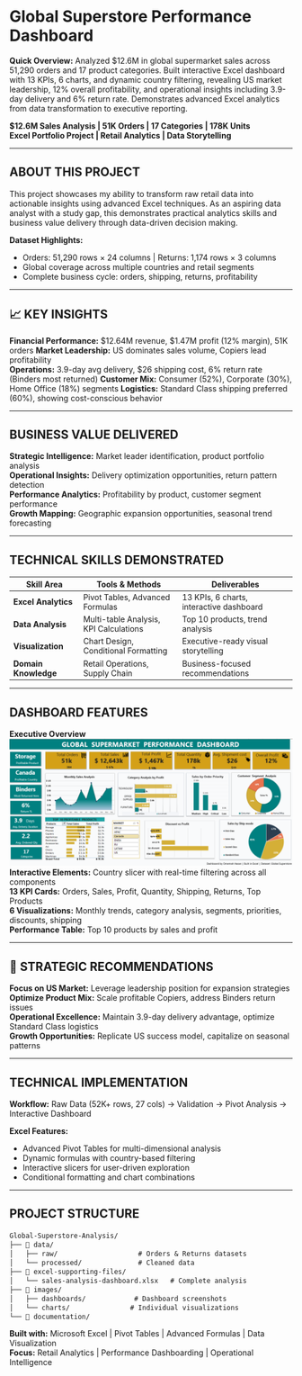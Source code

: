 # Global Superstore Performance Dashboard

**Quick Overview:** Analyzed $12.6M in global supermarket sales across 51,290 orders and 17 product categories. Built interactive Excel dashboard with 13 KPIs, 6 charts, and dynamic country filtering, revealing US market leadership, 12% overall profitability, and operational insights including 3.9-day delivery and 6% return rate. Demonstrates advanced Excel analytics from data transformation to executive reporting.

**$12.6M Sales Analysis | 51K Orders | 17 Categories | 178K Units**  
**Excel Portfolio Project | Retail Analytics | Data Storytelling**

---

## ABOUT THIS PROJECT
This project showcases my ability to transform raw retail data into actionable insights using advanced Excel techniques. As an aspiring data analyst with a study gap, this demonstrates practical analytics skills and business value delivery through data-driven decision making.

**Dataset Highlights:**
- Orders: 51,290 rows × 24 columns | Returns: 1,174 rows × 3 columns
- Global coverage across multiple countries and retail segments  
- Complete business cycle: orders, shipping, returns, profitability

---

## 📈 KEY INSIGHTS

**Financial Performance:** $12.64M revenue, $1.47M profit (12% margin), 51K orders
**Market Leadership:** US dominates sales volume, Copiers lead profitability  
**Operations:** 3.9-day avg delivery, $26 shipping cost, 6% return rate (Binders most returned)
**Customer Mix:** Consumer (52%), Corporate (30%), Home Office (18%) segments
**Logistics:** Standard Class shipping preferred (60%), showing cost-conscious behavior

---

## BUSINESS VALUE DELIVERED
**Strategic Intelligence:** Market leader identification, product portfolio analysis  
**Operational Insights:** Delivery optimization opportunities, return pattern detection  
**Performance Analytics:** Profitability by product, customer segment performance  
**Growth Mapping:** Geographic expansion opportunities, seasonal trend forecasting

---

## TECHNICAL SKILLS DEMONSTRATED

| **Skill Area** | **Tools & Methods** | **Deliverables** |
|----------------|-------------------|------------------|
| **Excel Analytics** | Pivot Tables, Advanced Formulas | 13 KPIs, 6 charts, interactive dashboard |
| **Data Analysis** | Multi-table Analysis, KPI Calculations | Top 10 products, trend analysis |
| **Visualization** | Chart Design, Conditional Formatting | Executive-ready visual storytelling |
| **Domain Knowledge** | Retail Operations, Supply Chain | Business-focused recommendations |

---

##  DASHBOARD FEATURES
**Executive Overview** 
  ![Dashboard 1](images/dashboards/Excel-dashboard-overview.PNG)
**Interactive Elements:** Country slicer with real-time filtering across all components  
**13 KPI Cards:** Orders, Sales, Profit, Quantity, Shipping, Returns, Top Products  
**6 Visualizations:** Monthly trends, category analysis, segments, priorities, discounts, shipping  
**Performance Table:** Top 10 products by sales and profit

---

## 🎯 STRATEGIC RECOMMENDATIONS
**Focus on US Market:** Leverage leadership position for expansion strategies  
**Optimize Product Mix:** Scale profitable Copiers, address Binders return issues  
**Operational Excellence:** Maintain 3.9-day delivery advantage, optimize Standard Class logistics  
**Growth Opportunities:** Replicate US success model, capitalize on seasonal patterns

---

## TECHNICAL IMPLEMENTATION

**Workflow:** Raw Data (52K+ rows, 27 cols) → Validation → Pivot Analysis → Interactive Dashboard

**Excel Features:**
- Advanced Pivot Tables for multi-dimensional analysis
- Dynamic formulas with country-based filtering  
- Interactive slicers for user-driven exploration
- Conditional formatting and chart combinations

---

## PROJECT STRUCTURE
```
Global-Superstore-Analysis/
├── 📂 data/
│   ├── raw/                    # Orders & Returns datasets
│   └── processed/              # Cleaned data
├── 📂 excel-supporting-files/
│   └── sales-analysis-dashboard.xlsx   # Complete analysis
├── 📂 images/
│   ├── dashboards/            # Dashboard screenshots
│   └── charts/               # Individual visualizations
└── 📂 documentation/
```

**Built with:** Microsoft Excel | Pivot Tables | Advanced Formulas | Data Visualization  
**Focus:** Retail Analytics | Performance Dashboarding | Operational Intelligence
